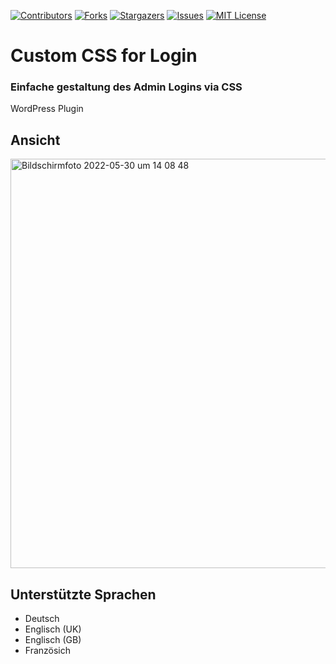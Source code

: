 [![Contributors][contributors-shield]][contributors-url]
[![Forks][forks-shield]][forks-url]
[![Stargazers][stars-shield]][stars-url]
[![Issues][issues-shield]][issues-url]
[![MIT License][license-shield]][license-url]

# Custom CSS for Login
### Einfache gestaltung des Admin Logins via CSS

WordPress Plugin

## Ansicht

<img width="655" alt="Bildschirmfoto 2022-05-30 um 14 08 48" src="https://user-images.githubusercontent.com/74987472/170989733-e195555c-6a73-454b-963c-34c040bed595.png">

## Unterstützte Sprachen
- Deutsch
- Englisch (UK)
- Englisch (GB)
- Französich

<!-- MARKDOWN LINKS & IMAGES -->
<!-- https://www.markdownguide.org/basic-syntax/#reference-style-links -->
[contributors-shield]: https://img.shields.io/github/contributors/Wiwaltill/custom-css-for-login.svg?style=for-the-badge
[contributors-url]: https://github.com/Wiwaltill/custom-css-for-login/graphs/contributors
[forks-shield]: https://img.shields.io/github/forks/Wiwaltill/custom-css-for-login.svg?style=for-the-badge
[forks-url]: https://github.com/Wiwaltill/custom-css-for-login/network/members
[stars-shield]: https://img.shields.io/github/stars/Wiwaltill/custom-css-for-login.svg?style=for-the-badge
[stars-url]: https://github.com/Wiwaltill/custom-css-for-login/stargazers
[issues-shield]: https://img.shields.io/github/issues/Wiwaltill/custom-css-for-login.svg?style=for-the-badge
[issues-url]: https://github.com/Wiwaltill/custom-css-for-login/issues
[license-shield]: https://img.shields.io/github/license/Wiwaltill/custom-css-for-login.svg?style=for-the-badge
[license-url]: https://github.com/Wiwaltill/custom-css-for-login/blob/main/LICENSE

